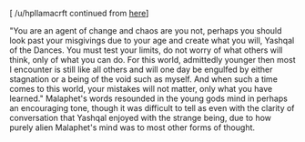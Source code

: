 \[ /u/hpllamacrft continued from [here](https://www.reddit.com/r/GodhoodWB/comments/foo57w/endless_pantheon_turn_1/flkhq2d?utm_source=share&utm_medium=web2x)\]

"You are an agent of change and chaos are you not, perhaps you should look past your misgivings due to your age and create what you will, Yashqal of the Dances. You must test your limits, do not worry of what others will think, only of what you can do. For this world,  admittedly younger then most I encounter is still like all others and will one day be engulfed by either stagnation or a being of the void such as myself. And when such a time comes to this world, your mistakes will not matter, only what you have learned." Malaphet's words resounded in the young gods mind in perhaps an encouraging tone, though it was difficult to tell as even with the clarity of conversation that Yashqal enjoyed with the strange being, due to how purely alien Malaphet's mind was to most other forms of thought.